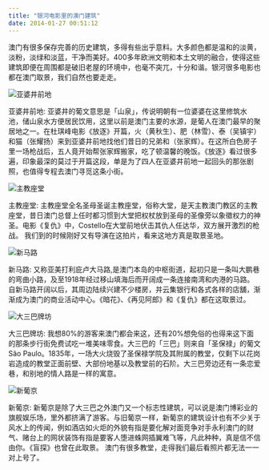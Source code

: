 ```yaml
---
title: "银河电影里的澳门建筑"
date: 2014-01-27 00:51:12
---
```


澳门有很多保存完善的历史建筑，多得有些出乎意料。大多颜色都是温和的淡黄，淡粉，淡绿和淡蓝，干净而美好。400多年欧洲文明和本土文明的融合，使得这些建筑即便在周围都是破旧老屋的环境中，也毫不突兀，十分和谐。银河很多电影也都在澳门取景，我们自然也要走走。 

![亚婆井前地](../../../images/2014/aomen_11.jpg) 

亚婆井前地: 亚婆井的葡文意思是「山泉」，传说明朝有一位婆婆在这里修筑水池，储山泉水方便居民饮用，这里以前是澳门主要的水源，是葡人在澳门最早的聚居地之一。在杜琪峰电影《放逐》开篇，火（黄秋生）、肥（林雪）、泰（吴镇宇）和猫（张耀扬）来到亚婆井前地找他们昔日的兄弟和（张家辉）。在这所白色房子里一场枪战后，五人竟开始帮张家辉搬家，吃了顿温馨的晚饭。《放逐》看过很多遍，印象最深的莫过于开篇这段，单是为了四人在亚婆井前地一起回头的那张剧照，也值得专程去澳门寻觅这条小街。 

![主教座堂](../../../images/2014/aomen_21.jpg) 

主教座堂: 主教座堂全名圣母圣诞主教座堂，俗称大堂，是天主教澳门教区的主教座堂，昔日澳门总督上任时都习惯到大堂把权杖放到圣母的圣像旁以象徵权力的神圣。电影《复仇》中，Costello在大堂前地伏击其仇人任达华，双方展开激烈的枪战。 我们到的时候刚好又有导演在这拍片，看来这地方真是取景圣地。 

![新马路](../../../images/2014/aomen_31.jpg) 

新马路: 又称亚美打利庇卢大马路,是澳门本岛的中枢街道，起初只是一条叫大鹏巷的弯曲小路，及至1918年经过移山填海后而开阔成一条连接南湾和内港的马路。自新马路开阔以后，其周边陆续兴建不少楼房，并云集银行和各式各样的店舖，渐渐成为澳门的商业活动中心。《暗花》、《再见阿郎》和《复仇》都在这取景过。 

![大三巴牌坊](../../../images/2014/aomen_41.jpg) 

大三巴牌坊: 我想80%的游客来澳门都会来这，还有20%想免俗的也得来这下面的那条步行街免费试吃一堆美味零食。大三巴的「三巴」则来自「圣保禄」的葡文São Paulo。1835年，一场大火烧毁了圣保禄学院及其附属的教堂，仅剩下以花岗岩造成的教堂正面前壁、大部份地基以及教堂前的石阶。大三巴旁边还有一条恋爱巷，和别地的情人路是一样的寓意。 

![新葡京](../../../images/2014/aomen_51.jpg) 

新葡京: 新葡京是除了大三巴之外澳门又一个标志性建筑，可以说是澳门博彩业的旗舰娱乐场，里外都挤满了游客。与旧葡京一样，新葡京的建筑设计也有不少关于风水上的传闻，例如酒店如火炬的外貌有指是要化解对面竞争对手永利澳门的财气、赌台上的网状装饰有指是要客人堕进蛛网插翼难飞等，凡此种种，真是信不信由你。《盲探》也曾在此取景。 澳门有很多教堂，走得我们最后看照片都无法一一对上号了。